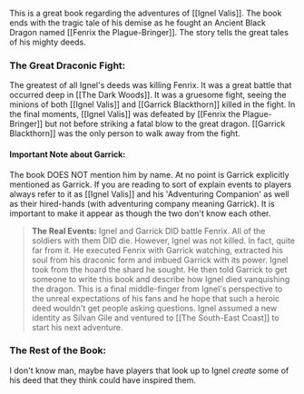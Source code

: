 This is a great book regarding the adventures of [[Ignel Valis]]. The book ends with the tragic tale of his demise as he fought an Ancient Black Dragon named [[Fenrix the Plague-Bringer]]. The story tells the great tales of his mighty deeds. 

### The Great Draconic Fight:
The greatest of all Ignel's deeds was killing Fenrix. It was a great battle that occurred deep in [[The Dark Woods]]. It was a gruesome fight, seeing the minions of both [[Ignel Valis]] and [[Garrick Blackthorn]]
killed in the fight. In the final moments, [[Ignel Valis]] was defeated by [[Fenrix the Plague-Bringer]] but not before striking a fatal blow to the great dragon. [[Garrick Blackthorn]] was the only person to walk away from the fight. 
#### Important Note about Garrick:
The book DOES NOT mention him by name. At no point is Garrick explicitly mentioned as Garrick. If you are reading to sort of explain events to players always refer to it as [[Ignel Valis]] and his 'Adventuring Companion' as well as their hired-hands (with adventuring company meaning Garrick). It is important to make it appear as though the two don't know each other. 

> **The Real Events:**
> Ignel and Garrick DID battle Fenrix. All of the soldiers with them DID die. However, Ignel was not killed. In fact, quite far from it. He executed Fenrix with Garrick watching, extracted his soul from his draconic form and imbued Garrick with its power. Ignel took from the hoard the shard he sought. He then told Garrick to get someone to write this book and describe how Ignel died vanquishing the dragon. This is a final middle-finger from Ignel's perspective to the unreal expectations of his fans and he hope that such a heroic deed wouldn't get people asking questions. Ignel assumed a new identity as Silvan Gile and ventured to [[The South-East Coast]] to start his next adventure.

### The Rest of the Book:
I don't know man, maybe have players that look up to Ignel *create* some of his deed that they think could have inspired them. 

